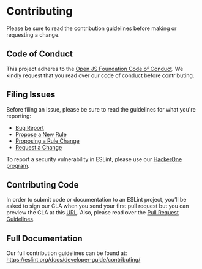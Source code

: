 # Contributing

Please be sure to read the contribution guidelines before making or requesting a change.

## Code of Conduct

This project adheres to the [Open JS Foundation Code of Conduct](https://eslint.org/conduct). We kindly request that you read over our code of conduct before contributing.

## Filing Issues

Before filing an issue, please be sure to read the guidelines for what you're reporting:

* [Bug Report](https://eslint.org/docs/developer-guide/contributing/reporting-bugs)
* [Propose a New Rule](https://eslint.org/docs/developer-guide/contributing/new-rules)
* [Proposing a Rule Change](https://eslint.org/docs/developer-guide/contributing/rule-changes)
* [Request a Change](https://eslint.org/docs/developer-guide/contributing/changes)

To report a security vulnerability in ESLint, please use our [HackerOne program](https://hackerone.com/eslint).

## Contributing Code

In order to submit code or documentation to an ESLint project, you’ll be asked to sign our CLA when you send your first pull request but you can preview the CLA at this [URL](https://cla.openjsf.org/). Also, please read over the [Pull Request Guidelines](https://eslint.org/docs/developer-guide/contributing/pull-requests).

## Full Documentation

Our full contribution guidelines can be found at:
<https://eslint.org/docs/developer-guide/contributing/>
